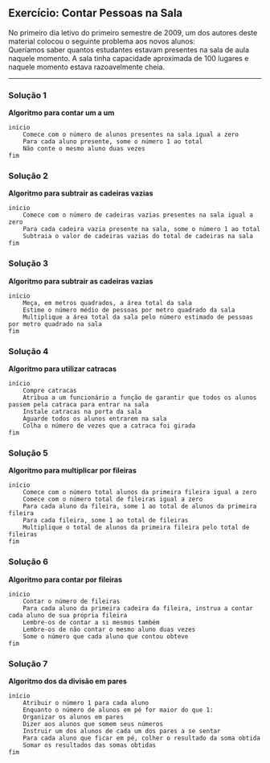 ## Exercício: Contar Pessoas na Sala

No primeiro dia letivo do primeiro semestre de 2009, um dos autores deste material colocou o seguinte problema aos novos alunos:  
Queríamos saber quantos estudantes estavam presentes na sala de aula naquele momento. A sala tinha capacidade aproximada de 100 lugares e naquele momento estava razoavelmente cheia.

---

### Solução 1  
**Algoritmo para contar um a um**

```
início
    Comece com o número de alunos presentes na sala igual a zero
    Para cada aluno presente, some o número 1 ao total
    Não conte o mesmo aluno duas vezes
fim
```

### Solução 2
**Algoritmo para subtrair as cadeiras vazias**

```
início
    Comece com o número de cadeiras vazias presentes na sala igual a zero
    Para cada cadeira vazia presente na sala, some o número 1 ao total
    Subtraia o valor de cadeiras vazias do total de cadeiras na sala
fim
```

### Solução 3
**Algoritmo para subtrair as cadeiras vazias**

```
início
    Meça, em metros quadrados, a área total da sala
    Estime o número médio de pessoas por metro quadrado da sala
    Multiplique a área total da sala pelo número estimado de pessoas por metro quadrado na sala
fim
```

### Solução 4
**Algoritmo para utilizar catracas**

```
início
    Compre catracas
    Atribua a um funcionário a função de garantir que todos os alunos passem pela catraca para entrar na sala
    Instale catracas na porta da sala
    Aguarde todos os alunos entrarem na sala
    Colha o número de vezes que a catraca foi girada
fim
```

### Solução 5
**Algoritmo para multiplicar por fileiras**

```
início
    Comece com o número total alunos da primeira fileira igual a zero
    Comece com o número total de fileiras igual a zero
    Para cada aluno da fileira, some 1 ao total de alunos da primeira fileira
    Para cada fileira, some 1 ao total de fileiras
    Multiplique o total de alunos da primeira fileira pelo total de fileiras
fim
```

### Solução 6
**Algoritmo para contar por fileiras**

```
início
    Contar o número de fileiras
    Para cada aluno da primeira cadeira da fileira, instrua a contar cada aluno de sua própria fileira
    Lembre-os de contar a si mesmos também
    Lembre-os de não contar o mesmo aluno duas vezes
    Some o número que cada aluno que contou obteve
fim
```

### Solução 7
**Algoritmo dos da divisão em pares**

```
início
    Atribuir o número 1 para cada aluno
    Enquanto o número de alunos em pé for maior do que 1:
    Organizar os alunos em pares
    Dizer aos alunos que somem seus números
    Instruir um dos alunos de cada um dos pares a se sentar
    Para cada aluno que ficar em pé, colher o resultado da soma obtida
    Somar os resultados das somas obtidas
fim
```

